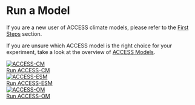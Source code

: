 # Run a Model
If you are a new user of ACCESS climate models, please refer to the [First Steps](/getting_started/first_steps) section.

If you are unsure which ACCESS model is the right choice for your experiment, take a look at the overview of [ACCESS Models](/models).

<div class="card-container">
    <a href="/models/run-a-model/run-access-cm" class="vertical-card aspect-ratio1to1">
        <div class="card-image-container">
            <img class="img-contain with-padding white-background" src="/assets/model-config-logos/globe_visualisation/access_cm_globe_visualisation.png" alt="ACCESS-CM">
        </div>
        <div class="card-text-container bold">   
            Run ACCESS-CM
        </div>
    </a>
    <a href="/models/run-a-model/run-access-esm" class="vertical-card aspect-ratio1to1">
        <div class="card-image-container">
            <img class="img-contain with-padding white-background" src="/assets/model-config-logos/globe_visualisation/access_esm_globe_visualisation.png" alt="ACCESS-ESM">
        </div>
        <div class="card-text-container   bold">   
            Run ACCESS-ESM
        </div>
    </a>
    <a href="/models/run-a-model/run-access-om" class="vertical-card aspect-ratio1to1">
        <div class="card-image-container">
            <img class="img-contain with-padding white-background" src="/assets/model-config-logos/globe_visualisation/access_om_globe_visualisation.png" alt="ACCESS-OM">
        </div>
        <div class="card-text-container   bold">   
            Run ACCESS-OM
        </div>
    </a>
</div>